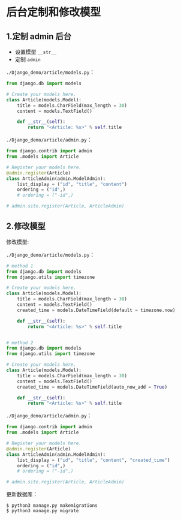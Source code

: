 # 后台定制和修改模型

## 1.定制 admin 后台

* 设置模型 `__str__`
* 定制 `admin`

`./Django_demo/article/models.py`：

```python
from django.db import models

# Create your models here.
class Article(models.Model):
    title = models.CharField(max_length = 30)
    content = models.TextField()

    def __str__(self):
        return "<Article: %s>" % self.title
```

`./Django_demo/article/admin.py`：

```python
from django.contrib import admin
from .models import Article

# Register your models here.
@admin.register(Article)
class ArticleAdmin(admin.ModelAdmin):
    list_display = ("id", "title", "content")
    ordering = ("id",)
    # ordering = ("-id",)

# admin.site.register(Article, ArticleAdmin)
```

## 2.修改模型

修改模型:

`./Django_demo/article/models.py`：

```python
# method 1
from django.db import models
from django.utils import timezone

# Create your models here.
class Article(models.Model):
    title = models.CharField(max_length = 30)
    content = models.TextField()
    created_time = models.DateTimeField(default = timezone.now)

    def __str__(self):
        return "<Article: %s>" % self.title


# method 2
from django.db import models
from django.utils import timezone

# Create your models here.
class Article(models.Model):
    title = models.CharField(max_length = 30)
    content = models.TextField()
    created_time = models.DateTimeField(auto_now_add = True)

    def __str__(self):
        return "<Article: %s>" % self.title
```

`./Django_demo/article/admin.py`：

```python
from django.contrib import admin
from .models import Article

# Register your models here.
@admin.register(Article)
class ArticleAdmin(admin.ModelAdmin):
    list_display = ("id", "title", "content", "created_time")
    ordering = ("id",)
    # ordering = ("-id",)

# admin.site.register(Article, ArticleAdmin)
```

更新数据库：

```shell
$ python3 manage.py makemigrations
$ python3 manage.py migrate
```


